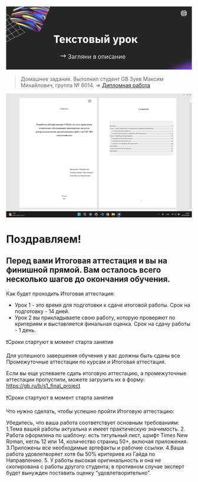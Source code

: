 ![](./ДИПЛОМ/123.jpg)



> Домашнее задание. Выполнил студент GB Зуев Максим Михайлович, группа № 6014.
=> [Дипломная работа](./ДИПЛОМНАЯ%20РАБОТА/Дипломная%20работа%20Зуев%20Максим%20Михайлович%20№6014.docx)

![](./ДИПЛОМ/Screenshot%202025-04-03%20184707.png)
# Поздравляем!

## Перед вами Итоговая аттестация и вы на финишной прямой. Вам осталось всего несколько шагов до окончания обучения.

Как будет проходить Итоговая аттестация:
- Урок 1 - это время для подготовки к сдаче итоговой работы. Срок на подготовку - 14 дней.
- Урок 2 вы прикладываете свою работу, которую проверяют по критериям и выставляется финальная оценка. Срок на сдачу работы - 1 день.

❗️Сроки стартуют в момент старта занятия

Для успешного завершения обучения у вас должны быть сданы все Промежуточные аттестации по курсам и Итоговая аттестация.

Если вы еще успеваете сдать итоговую аттестацию, а промежуточные аттестации пропустили, можете загрузить их в форму: https://gb.ru/b/s1_final_project

❗️Сроки стартуют в момент старта занятия

Что нужно сделать, чтобы успешно пройти Итоговую аттестацию:

Убедитесь, что ваша работа соответствует основным требованиям:
1.Тема вашей работы актуальна и имеет практическую значимость.
2. Работа оформлена по шаблону: есть титульный лист, шрифт Times New Roman, кегль 12 или 14, количество страниц 50+, включая приложения.
3.Приложены все необходимые артефакты и рабочие ссылки.
4.Ваша работа удовлетворяет хотя бы 50% критериев из Гайда по Направлению.
5. У работы высокая оригинальность и она не скопирована с работы другого студента; в противном случае эксперт будет вынужден поставить оценку “удовлетворительно”.
